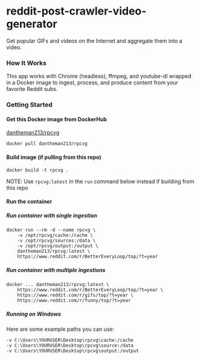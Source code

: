 # reddit-post-crawler-video-generator

Get popular GIFs and videos on the Internet and aggregate them into a video.

### How It Works

This app works with Chrome (headless), ffmpeg, and youtube-dl wrapped in a Docker image to ingest, process, and produce content from your favorite Reddit subs.


### Getting Started

#### Get this Docker image from DockerHub

[dantheman213/rpcvg](https://hub.docker.com/repository/docker/dantheman213/rpcvg)

```
docker pull dantheman213/rpcvg
```

#### Build image (if pulling from this repo)

``` 
docker build -t rpcvg .
```

NOTE: Use `rpcvg:latest` in the `run` command below instead if building from this repo

#### Run the container

##### Run container with single ingestion

```
docker run --rm -d --name rpcvg \
    -v /opt/rpcvg/cache:/cache \
    -v /opt/rpcvg/sources:/data \
    -v /opt/rpcvg/output:/output \
    dantheman213/rpcvg:latest \
    https://www.reddit.com/r/BetterEveryLoop/top/?t=year
```

##### Run container with multiple ingestions

```
docker ... dantheman213/rpcvg:latest \
    https://www.reddit.com/r/BetterEveryLoop/top/?t=year \
    https://www.reddit.com/r/gifs/top/?t=year \
    https://www.reddit.com/r/funny/top/?t=year
```

##### Running on Windows

Here are some example paths you can use:

```
-v C:\Users\YOURUSER\Desktop\rpcvg\cache:/cache
-v C:\Users\YOURUSER\Desktop\rpcvg\source:/data
-v C:\Users\YOURUSER\Desktop\rpcvg\output:/output
```
